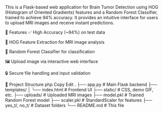 This is a Flask-based web application for Brain Tumor Detection using HOG (Histogram of Oriented Gradients) features and a Random Forest Classifier, trained to achieve 94% accuracy. It provides an intuitive interface for users to upload MRI images and receive instant predictions.







🚀 Features
✅ High Accuracy (~94%) on test data

🧠 HOG Feature Extraction for MRI image analysis

🌲 Random Forest Classifier for classification

🖼 Upload image via interactive web interface

🔒 Secure file handling and input validation




📂 Project Structure
php
Copy
Edit
.
├── app.py                  # Main Flask backend
├── templates/
│   └── index.html          # Frontend UI
├── static/                 # CSS, demo GIF, etc.
├── uploads/                # Uploaded MRI images
├── model.pkl               # Trained Random Forest model
├── scaler.pkl              # StandardScaler for features
├── yes_t/, no_t/           # Dataset folders
└── README.md               # This file
